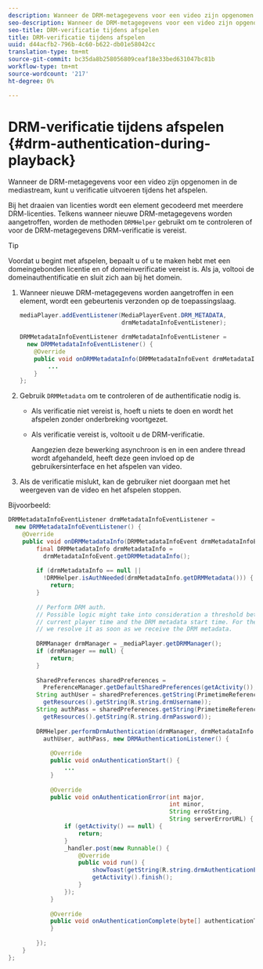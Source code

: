 ```yaml
---
description: Wanneer de DRM-metagegevens voor een video zijn opgenomen in de mediastream, kunt u verificatie uitvoeren tijdens het afspelen.
seo-description: Wanneer de DRM-metagegevens voor een video zijn opgenomen in de mediastream, kunt u verificatie uitvoeren tijdens het afspelen.
seo-title: DRM-verificatie tijdens afspelen
title: DRM-verificatie tijdens afspelen
uuid: d44acfb2-796b-4c60-b622-db01e58042cc
translation-type: tm+mt
source-git-commit: bc35da8b258056809ceaf18e33bed631047bc81b
workflow-type: tm+mt
source-wordcount: '217'
ht-degree: 0%

---
```



# DRM-verificatie tijdens afspelen {#drm-authentication-during-playback}

Wanneer de DRM-metagegevens voor een video zijn opgenomen in de mediastream, kunt u verificatie uitvoeren tijdens het afspelen.

Bij het draaien van licenties wordt een element gecodeerd met meerdere DRM-licenties. Telkens wanneer nieuwe DRM-metagegevens worden aangetroffen, worden de methoden `DRMHelper` gebruikt om te controleren of voor de DRM-metagegevens DRM-verificatie is vereist.

>[!TIP]
>
>Voordat u begint met afspelen, bepaalt u of u te maken hebt met een domeingebonden licentie en of domeinverificatie vereist is. Als ja, voltooi de domeinauthentificatie en sluit zich aan bij het domein.

1. Wanneer nieuwe DRM-metagegevens worden aangetroffen in een element, wordt een gebeurtenis verzonden op de toepassingslaag.

   ```java
   mediaPlayer.addEventListener(MediaPlayerEvent.DRM_METADATA,  
                                drmMetadataInfoEventListener); 
   
   DRMMetadataInfoEventListener drmMetadataInfoEventListener =  
     new DRMMetadataInfoEventListener() { 
       @Override 
       public void onDRMMetadataInfo(DRMMetadataInfoEvent drmMetadataInfoEvent) { 
           ... 
       } 
   };
   ```

1. Gebruik `DRMMetadata` om te controleren of de authentificatie nodig is.

   * Als verificatie niet vereist is, hoeft u niets te doen en wordt het afspelen zonder onderbreking voortgezet.
   * Als verificatie vereist is, voltooit u de DRM-verificatie.

      Aangezien deze bewerking asynchroon is en in een andere thread wordt afgehandeld, heeft deze geen invloed op de gebruikersinterface en het afspelen van video.

1. Als de verificatie mislukt, kan de gebruiker niet doorgaan met het weergeven van de video en het afspelen stoppen.

<!--<a id="example_939B95F831A245869F9248E2767F260C"></a>-->

Bijvoorbeeld:

```java
DRMMetadataInfoEventListener drmMetadataInfoEventListener =  
  new DRMMetadataInfoEventListener() { 
    @Override 
    public void onDRMMetadataInfo(DRMMetadataInfoEvent drmMetadataInfoEvent) { 
        final DRMMetadataInfo drmMetadataInfo =  
          drmMetadataInfoEvent.getDRMMetadataInfo(); 
 
        if (drmMetadataInfo == null ||  
          !DRMHelper.isAuthNeeded(drmMetadataInfo.getDRMMetadata())) { 
            return; 
        } 
 
        // Perform DRM auth. 
        // Possible logic might take into consideration a threshold between the  
        // current player time and the DRM metadata start time. For the time being,  
        // we resolve it as soon as we receive the DRM metadata. 
 
        DRMManager drmManager = _mediaPlayer.getDRMManager(); 
        if (drmManager == null) { 
            return; 
        } 
 
        SharedPreferences sharedPreferences =  
          PreferenceManager.getDefaultSharedPreferences(getActivity()); 
        String authUser = sharedPreferences.getString(PrimetimeReference.SETTINGS_DRM_USERNAME,  
          getResources().getString(R.string.drmUsername)); 
        String authPass = sharedPreferences.getString(PrimetimeReference.SETTINGS_DRM_PASSWORD,  
          getResources().getString(R.string.drmPassword)); 
 
        DRMHelper.performDrmAuthentication(drmManager, drmMetadataInfo.getDRMMetadata(),  
          authUser, authPass, new DRMAuthenticationListener() { 
 
            @Override 
            public void onAuthenticationStart() { 
                ... 
            } 
 
            @Override 
            public void onAuthenticationError(int major,  
                                              int minor,  
                                              String erroString,  
                                              String serverErrorURL) { 
                if (getActivity() == null) { 
                    return; 
                } 
                _handler.post(new Runnable() { 
                    @Override 
                    public void run() { 
                        showToast(getString(R.string.drmAuthenticationError)); 
                        getActivity().finish(); 
                    } 
                }); 
            } 
 
            @Override 
            public void onAuthenticationComplete(byte[] authenticationToken) { 
            } 
 
        }); 
    } 
}; 
```
